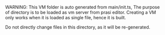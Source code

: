WARNING: This VM folder is auto generated from main/init.ts,
The purpose of directory is to be loaded as vm server from prasi editor.
Creating a VM only works when it is loaded as single file, hence it is built.

Do not directly change files in this directory, as it will be re-generated.